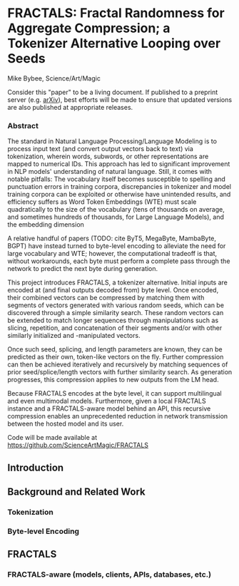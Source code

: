 # FRACTALS: Fractal Randomness for Aggregate Compression; a Tokenizer Alternative Looping over Seeds

Mike Bybee, Science/Art/Magic

Consider this "paper" to be a living document. If published to a preprint server (e.g. [arXiv](https://arXiv.org)), best efforts will be made to ensure that updated versions are also published at appropriate releases.

### Abstract

The standard in Natural Language Processing/Language Modeling is to process input text (and convert output vectors back to text) via tokenization, wherein words, subwords, or other representations are mapped to numerical IDs. This approach has led to significant improvement in NLP models' understanding of natural language. Still, it comes with notable pitfalls: The vocabulary itself becomes susceptible to spelling and punctuation errors in training corpora, discrepancies in tokenizer and model training corpora can be exploited or otherwise have unintended results, and efficiency suffers as Word Token Embeddings (WTE) must scale quadratically to the size of the vocabulary (tens of thousands on average, and sometimes hundreds of thousands, for Large Language Models), and the embedding dimension

A relative handful of papers (TODO: cite ByT5, MegaByte, MambaByte, BGPT) have instead turned to byte-level encoding to alleviate the need for large vocabulary and WTE; however, the computational tradeoff is that, without workarounds, each byte must perform a complete pass through the network to predict the next byte during generation.

This project introduces FRACTALS, a tokenizer alternative. Initial inputs are encoded at (and final outputs decoded from) byte level. Once encoded, their combined vectors can be compressed by matching them with segments of vectors generated with various random seeds, which can be discovered through a simple similarity search. These random vectors can be extended to match longer sequences through manipulations such as slicing, repetition, and concatenation of their segments and/or with other similarly initialized and -manipulated vectors.

Once such seed, splicing, and length parameters are known, they can be predicted as their own, token-like vectors on the fly. Further compression can then be achieved iteratively and recursively by matching sequences of prior seed/splice/length vectors with further similarity search. As generation progresses, this compression applies to new outputs from the LM head.

Because FRACTALS encodes at the byte level, it can support multilingual and even multimodal models. Furthermore, given a local FRACTALS instance and a FRACTALS-aware model behind an API, this recursive compression enables an unprecedented reduction in network transmission between the hosted model and its user.

Code will be made available at https://github.com/ScienceArtMagic/FRACTALS

## Introduction

## Background and Related Work

### Tokenization

### Byte-level Encoding

## FRACTALS

### FRACTALS-aware (models, clients, APIs, databases, etc.)
